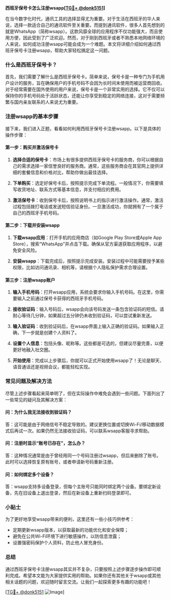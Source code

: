 **西班牙保号卡怎么注册wsapp[[TG💪+ @donk5151](https://t.me/s/donk5151)]**

在当今数字化时代，通讯工具的选择显得尤为重要。对于生活在西班牙的华人来说，选择一款适合自己的通讯软件至关重要。而提到通讯软件，很多人首先想到的就是WhatsApp（简称wsapp）。这款风靡全球的应用程序不仅功能强大，而且使用方便，因此受到了广泛欢迎。然而，对于刚到西班牙或者不熟悉本地网络环境的人来说，如何成功注册wsapp可能会成为一个难题。本文将详细介绍如何通过西班牙保号卡注册wsapp，帮助大家轻松搞定这一问题。

### 什么是西班牙保号卡？

首先，我们需要了解什么是西班牙保号卡。简单来说，保号卡是一种专门为手机用户设计的服务，旨在确保用户的手机号码不会因为长时间未使用而被运营商回收。对于经常需要在国外使用的用户来说，保号卡是一个非常实用的选择。它不仅可以保持你的手机号码处于活跃状态，还能让你享受到稳定的网络连接，这对于需要频繁与国内亲友联系的人来说尤为重要。

### 注册wsapp的基本步骤

接下来，我们进入正题，看看如何利用西班牙保号卡注册wsapp。以下是具体的操作步骤：

#### 第一步：购买并激活保号卡

1. **选择合适的保号卡**：市场上有很多提供西班牙保号卡的服务商，你可以根据自己的需求选择一家信誉良好的服务商。通常，这些服务商会在其官网上提供详细的套餐信息和价格对比，帮助你做出最佳选择。
   
2. **下单购买**：选定好保号卡后，按照提示完成下单流程。一般情况下，你需要填写收货地址、联系方式等基本信息，并支付相应的费用。

3. **激活保号卡**：收到保号卡后，按照说明书上的指示进行激活操作。通常，激活过程包括拨打电话或发送短信验证身份。一旦激活成功，你就拥有了一个属于自己的西班牙手机号码。

#### 第二步：下载并安装wsapp

1. **下载wsapp应用**：打开手机的应用商店（如Google Play Store或Apple App Store），搜索“WhatsApp”并点击下载。确保从官方渠道获取应用程序，以避免安全风险。

2. **安装wsapp**：下载完成后，按照提示完成安装。安装过程中可能需要授予某些权限，比如访问通讯录、相机等，请根据个人隐私保护需求合理设置。

#### 第三步：注册wsapp账户

1. **输入手机号码**：打开wsapp应用，系统会要求你输入手机号码。在这里，你需要输入之前通过保号卡获得的西班牙手机号码。

2. **接收验证码**：输入号码后，wsapp会向该号码发送一条包含验证码的短信。请耐心等待几分钟，如果超过五分钟仍未收到验证码，可以尝试重新发送。

3. **输入验证码**：收到验证码后，在wsapp界面上输入正确的验证码。如果输入正确，下一步就是创建个人资料了。

4. **设置个人信息**：包括头像、昵称等。这些都是可选的，但建议尽量完善，以便更好地融入社交圈。

5. **开始使用**：完成以上步骤后，你就可以正式开始使用wsapp了！无论是聊天、语音通话还是视频会议，都能轻松实现。

### 常见问题及解决方法

尽管上述步骤看起来简单明了，但在实际操作中难免会遇到一些问题。下面列出了一些常见的疑问及其解决方案：

#### 问：为什么我无法接收到验证码？
答：这可能是由于网络信号不稳定导致的。建议更换位置或切换Wi-Fi/移动数据模式后再试一次。如果仍然无法接收验证码，可以联系wsapp客服寻求帮助。

#### 问：注册时显示“账号已存在”，怎么办？
答：这种情况通常是由于曾经用同一个号码注册过wsapp，但后来删除了账号。此时可以选择恢复原有账号，或者申请新号码重新注册。

#### 问：如何绑定多个设备？
答：wsapp支持多设备登录，但每个主账号只能同时绑定两个设备。要绑定新设备，先在旧设备上退出登录，然后在新设备上重新扫码登录即可。

### 小贴士

为了更好地享受wsapp带来的便利，这里还有一些小技巧供参考：
- 定期更新wsapp版本，以获取最新的功能优化和安全保障；
- 避免在公共Wi-Fi环境下进行敏感操作，以防信息泄露；
- 设置强密码保护个人资料，防止他人冒充身份。

### 总结

通过西班牙保号卡注册wsapp其实并不复杂，只要按照上述步骤逐步操作即可顺利完成。希望本文能为大家提供实用的帮助。如果你还有其他关于wsapp或其他相关话题的问题，欢迎随时留言交流。让我们一起探索更多有趣的功能吧！

[[TG💪+ @donk5151](https://t.me/s/donk5151) ![Image](https://i.postimg.cc/rwNCRYN7/Snipaste-2025-04-30-17-27-05.png)]